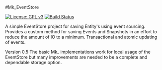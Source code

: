 #Mk_EventStore

[![License: GPL v3](https://img.shields.io/badge/License-GPLv3-blue.svg)](https://www.gnu.org/licenses/gpl-3.0)
[![Build Status](https://travis-ci.com/mc1098/Mk_EventStore.svg?branch=master)](https://travis-ci.com/mc1098/Mk_EventStore)


A simple EventStore project for saving Entity's using event sourcing. Provides a custom method for saving Events and Snapshots in an effort
to reduce the amount of IO to a minimum. 
Transactional and atomic updating of events. 

Version 0.5
The basic Mk_ implementations work for local usage of the EventStore but many improvements are needed to be a complete and dependable
storage option. 
